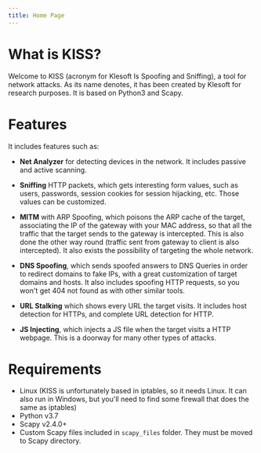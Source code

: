 ```yaml
---
title: Home Page
---
```


# What is KISS?
Welcome to KISS (acronym for Klesoft Is Spoofing and Sniffing), a tool for network attacks. As its name denotes, it has been created by Klesoft for research purposes. It is based on Python3 and Scapy.

# Features
 It includes features such as:
 - **Net Analyzer** for detecting devices in the network. It includes passive and active scanning.

 - **Sniffing** HTTP packets, which gets interesting form values, such as users, passwords, session cookies for session hijacking, etc. Those values can be customized.

 - **MITM** with ARP Spoofing, which poisons the ARP cache of the target, associating the IP of the gateway with your MAC address, so that all the traffic that the target sends to the gateway is intercepted. This is also done the other way round (traffic sent from gateway to client is also intercepted). It also exists the possibility of targeting the whole network.  

 - **DNS Spoofing**, which sends spoofed answers to DNS Queries in order to redirect domains to fake IPs, with a great customization of target domains and hosts. It also includes spoofing HTTP requests, so you won't get 404 not found as with other similar tools.

 - **URL Stalking** which shows every URL the target visits. It includes host detection for HTTPs, and complete URL detection for HTTP.

 - **JS Injecting**, which injects a JS file when the target visits a HTTP webpage. This is a doorway for many other types of attacks.



# Requirements
- Linux (KISS is unfortunately based in iptables, so it needs Linux. It can also run in Windows, but you'll need to find some firewall that does the same as iptables)
- Python v3.7
- Scapy v2.4.0+
- Custom Scapy files included in `scapy_files` folder. They must be moved to Scapy directory.
